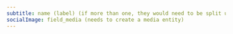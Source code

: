 ```yaml
---
subtitle: name (label) (if more than one, they would need to be split up?)
socialImage: field_media (needs to create a media entity)
---
```

